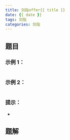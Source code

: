 ```yaml
---
title: 剑指offer{{ title }}
date: {{ date }}
tags: 剑指
categories: 剑指
---
```


>

## 题目



### 示例 1：

```

```

### 示例 2：

```

```

### 提示：

- 

## 题解



```python

```

